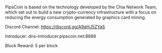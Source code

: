 PipsCoin is based on the technology developed by the Chia Network Team, which set out to build a new crypto-currency infrastructure with a focus on reducing the energy consumption generated by graphics card mining.

Discord Channel: https://discord.gg/A9aHJ5ZYaS

Introducer: dns-introducer.pipscoin.net:8888

Block Reward: 5 per block
